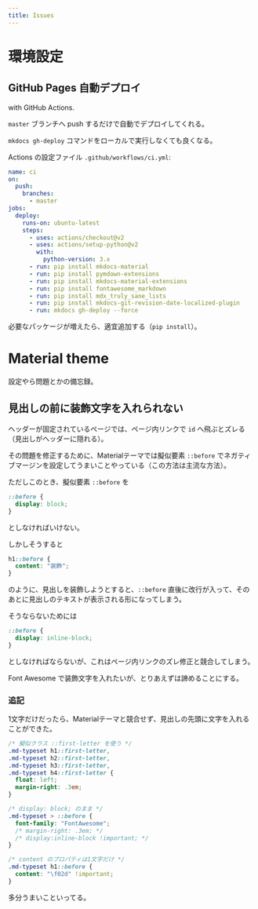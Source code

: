 ```yaml
---
title: Issues
---
```


# 環境設定

## GitHub Pages 自動デプロイ

with GitHub Actions.

`master` ブランチへ push するだけで自動でデプロイしてくれる。

`mkdocs gh-deploy` コマンドをローカルで実行しなくても良くなる。

Actions の設定ファイル `.github/workflows/ci.yml`:

```yaml
name: ci
on:
  push:
    branches:
      - master
jobs:
  deploy:
    runs-on: ubuntu-latest
    steps:
      - uses: actions/checkout@v2
      - uses: actions/setup-python@v2
        with:
          python-version: 3.x
      - run: pip install mkdocs-material
      - run: pip install pymdown-extensions
      - run: pip install mkdocs-material-extensions
      - run: pip install fontawesome_markdown
      - run: pip install mdx_truly_sane_lists
      - run: pip install mkdocs-git-revision-date-localized-plugin
      - run: mkdocs gh-deploy --force
```

必要なパッケージが増えたら、適宜追加する（`pip install`）。


# Material theme

設定やら問題とかの備忘録。


## 見出しの前に装飾文字を入れられない

ヘッダーが固定されているページでは、ページ内リンクで `id` へ飛ぶとズレる（見出しがヘッダーに隠れる）。

その問題を修正するために、Materialテーマでは擬似要素 `::before` でネガティブマージンを設定してうまいことやっている（この方法は主流な方法）。

ただしこのとき、擬似要素 `::before` を

```css
::before {
  display: block;
}
```

としなければいけない。

しかしそうすると

```css
h1::before {
  content: "装飾";
}
```

のように、見出しを装飾しようとすると、`::before` 直後に改行が入って、そのあとに見出しのテキストが表示される形になってしまう。

そうならないためには

```css
::before {
  display: inline-block;
}
```

としなければならないが、これはページ内リンクのズレ修正と競合してしまう。

Font Awesome で装飾文字を入れたいが、とりあえずは諦めることにする。

### 追記

1文字だけだったら、Materialテーマと競合せず、見出しの先頭に文字を入れることができた。

```css
/* 擬似クラス ::first-letter を使う */
.md-typeset h1::first-letter,
.md-typeset h2::first-letter,
.md-typeset h3::first-letter,
.md-typeset h4::first-letter {
  float: left;
  margin-right: .3em;
}

/* display: block; のまま */
.md-typeset > ::before {
  font-family: "FontAwesome";
  /* margin-right: .3em; */
  /* display:inline-block !important; */
}

/* content のプロパティは1文字だけ */
.md-typeset h1::before {
  content: "\f02d" !important;
}
```

多分うまいこといってる。